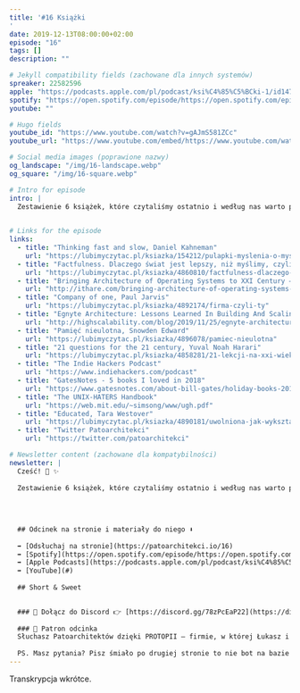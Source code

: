 ```yaml
---
title: '#16 Książki
'
date: 2019-12-13T08:00:00+02:00
episode: "16"
tags: []
description: ""

# Jekyll compatibility fields (zachowane dla innych systemów)  
spreaker: 22582596
apple: "https://podcasts.apple.com/pl/podcast/ksi%C4%85%C5%BCki-1/id1477067604?i=1000459591819&l=pl"
spotify: "https://open.spotify.com/episode/https://open.spotify.com/episode/7h2TUugtIZSyQfxR6Smjq5"
youtube: ""

# Hugo fields  
youtube_id: "https://www.youtube.com/watch?v=gAJmS581ZCc"
youtube_url: "https://www.youtube.com/embed/https://www.youtube.com/watch?v=gAJmS581ZCc?enablejsapi=1"

# Social media images (poprawione nazwy)
og_landscape: "/img/16-landscape.webp"
og_square: "/img/16-square.webp"

# Intro for episode
intro: |
  Zestawienie 6 książek, które czytaliśmy ostatnio i według nas warto przeczytać.
  

# Links for the episode
links:
  - title: "Thinking fast and slow, Daniel Kahneman"
    url: "https://lubimyczytac.pl/ksiazka/154212/pulapki-myslenia-o-mysleniu-szybkim-i-wolnym"
  - title: "Factfulness. Dlaczego świat jest lepszy, niż myślimy, czyli jak stereotypy zastąpić realną wiedzą, Hans Rosling"
    url: "https://lubimyczytac.pl/ksiazka/4860810/factfulness-dlaczego-swiat-jest-lepszy-niz-myslimy-czyli-jak-stereotypy-zastapic-realna-wiedza"
  - title: "Bringing Architecture of Operating Systems to XXI Century – Part I. Changes in IT Over Last 50 Years"
    url: "http://ithare.com/bringing-architecture-of-operating-systems-to-xxi-century-part-i-changes-in-it-since-over-last-50-years/"
  - title: "Company of one, Paul Jarvis"
    url: "https://lubimyczytac.pl/ksiazka/4892174/firma-czyli-ty"
  - title: "Egnyte Architecture: Lessons Learned In Building And Scaling A Multi Petabyte Content Platform"
    url: "http://highscalability.com/blog/2019/11/25/egnyte-architecture-lessons-learned-in-building-and-scaling.html"
  - title: "Pamięć nieulotna, Snowden Edward"
    url: "https://lubimyczytac.pl/ksiazka/4896078/pamiec-nieulotna"
  - title: "21 questions for the 21 century, Yuval Noah Harari"
    url: "https://lubimyczytac.pl/ksiazka/4858281/21-lekcji-na-xxi-wiek"
  - title: "The Indie Hackers Podcast"
    url: "https://www.indiehackers.com/podcast"
  - title: "GatesNotes - 5 books I loved in 2018"
    url: "https://www.gatesnotes.com/about-bill-gates/holiday-books-2018"
  - title: "The UNIX-HATERS Handbook"
    url: "https://web.mit.edu/~simsong/www/ugh.pdf"
  - title: "Educated, Tara Westover"
    url: "https://lubimyczytac.pl/ksiazka/4890181/uwolniona-jak-wyksztalcenie-odmienilo-moje-zycie"
  - title: "Twitter Patoarchitekci"
    url: "https://twitter.com/patoarchitekci"

# Newsletter content (zachowane dla kompatybilności)
newsletter: |
  Cześć! 👋 ✨
  
  Zestawienie 6 książek, które czytaliśmy ostatnio i według nas warto przeczytać.
  
  
  
  
  ## Odcinek na stronie i materiały do niego ⬇️
  
  ➡️ [Odsłuchaj na stronie](https://patoarchitekci.io/16)
  ➡️ [Spotify](https://open.spotify.com/episode/https://open.spotify.com/episode/7h2TUugtIZSyQfxR6Smjq5)
  ➡️ [Apple Podcasts](https://podcasts.apple.com/pl/podcast/ksi%C4%85%C5%BCki-1/id1477067604?i=1000459591819&l=pl)
  ➡️ [YouTube](#)
  
  ## Short & Sweet
  

  ### 🤝 Dołącz do Discord 👉 [https://discord.gg/78zPcEaP22](https://discord.gg/78zPcEaP22)
  
  ### 🏢 Patron odcinka
  Słuchasz Patoarchitektów dzięki PROTOPII – firmie, w której Łukasz i Szymon działają na co dzień, wspierając zespoły IT na każdym etapie: od projektowania, przez wdrożenia i migracje, aż po optymalizację i zabezpieczenia. Oferujemy też mentoring i szkolenia dostosowane do potrzeb każdej firmy, niezależnie od wielkości. Sprawdź nas: [protopia.tech](https://protopia.tech/)
  
  PS. Masz pytania? Pisz śmiało po drugiej stronie to nie bot na bazie GPT czy Claude 😎
---
```


Transkrypcja wkrótce.